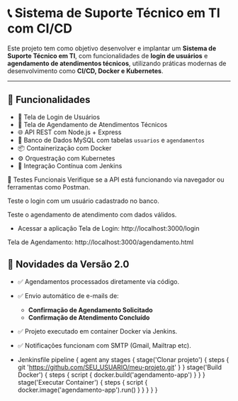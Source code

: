 # 📞 Sistema de Suporte Técnico em TI com CI/CD

Este projeto tem como objetivo desenvolver e implantar um 
**Sistema de Suporte Técnico em TI**, com funcionalidades de **login de usuários**
 e **agendamento de atendimentos técnicos**, utilizando práticas 
 modernas de desenvolvimento como **CI/CD, Docker e Kubernetes**.

---

## 📌 Funcionalidades

- 🔐 Tela de Login de Usuários
- 📅 Tela de Agendamento de Atendimentos Técnicos
- 🌐 API REST com Node.js + Express
- 💾 Banco de Dados MySQL com tabelas `usuarios` e `agendamentos`
- 📦 Containerização com Docker
- ⚙️ Orquestração com Kubernetes
- 🔁 Integração Contínua com Jenkins

🧪 Testes Funcionais
Verifique se a API está funcionando via navegador ou ferramentas como Postman.

Teste o login com um usuário cadastrado no banco.

Teste o agendamento de atendimento com dados válidos.

- Acessar a aplicação
Tela de Login: http://localhost:3000/login

Tela de Agendamento: http://localhost:3000/agendamento.html

## 🚀 Novidades da Versão 2.0

- ✅ Agendamentos processados diretamente via código.
- ✅ Envio automático de e-mails de:
  - **Confirmação de Agendamento Solicitado**
  - **Confirmação de Atendimento Concluído**
- ✅ Projeto executado em container Docker via Jenkins.
- ✅ Notificações funcionam com SMTP (Gmail, Mailtrap etc).

- Jenkinsfile
pipeline {
    agent any
    stages {
        stage('Clonar projeto') {
            steps {
                git 'https://github.com/SEU_USUARIO/meu-projeto.git'
            }
        }
        stage('Build Docker') {
            steps {
                script {
                    docker.build('agendamento-app')
                }
            }
        }
        stage('Executar Container') {
            steps {
                script {
                    docker.image('agendamento-app').run()
                }
            }
        }
    }
}

